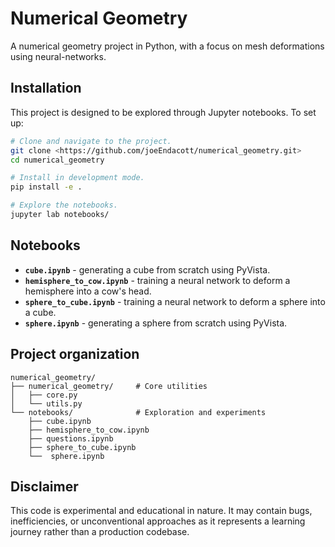 # Numerical Geometry

A numerical geometry project in Python, with a focus on mesh deformations using neural-networks.

## Installation

This project is designed to be explored through Jupyter notebooks. To set up:

```bash
# Clone and navigate to the project.
git clone <https://github.com/joeEndacott/numerical_geometry.git>
cd numerical_geometry

# Install in development mode.
pip install -e .

# Explore the notebooks.
jupyter lab notebooks/
```

## Notebooks

- **`cube.ipynb`** - generating a cube from scratch using PyVista.
- **`hemisphere_to_cow.ipynb`** - training a neural network to deform a hemisphere into a cow's head.
- **`sphere_to_cube.ipynb`** - training a neural network to deform a sphere into a cube.
- **`sphere.ipynb`** - generating a sphere from scratch using PyVista.

## Project organization

```
numerical_geometry/
├── numerical_geometry/     # Core utilities
│   ├── core.py
│   └── utils.py
└── notebooks/              # Exploration and experiments
    ├── cube.ipynb
    ├── hemisphere_to_cow.ipynb
    ├── questions.ipynb
    ├── sphere_to_cube.ipynb
    └──  sphere.ipynb
```

## Disclaimer

This code is experimental and educational in nature. It may contain bugs, inefficiencies, or unconventional approaches as it represents a learning journey rather than a production codebase.
